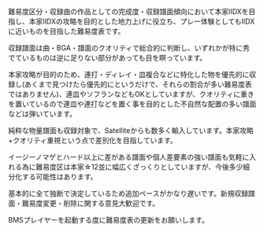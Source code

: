 難易度区分・収録曲の作品としての完成度・収録譜面傾向において本家IIDXを目指し、本家IIDXの攻略を目的とした地力上げに役立ち、プレー体験としてもIIDXに近いものを目指した難易度表です。

収録譜面は曲・BGA・譜面のクオリティで総合的に判断し、いずれかが特に秀でているものは逆に足りない部分があっても目を瞑っています。

本家攻略が目的のため、連打・ディレイ・皿複合などに特化した物を優先的に収録し(あくまで見つけたら優先的にというだけで、それらの割合が多い難易度表ではありません)、連皿やソフランなどもOKとしていますが、クオリティに重きを置いているので連皿や連打などを置く事を目的とした不自然な配置の多い譜面などは弾いています。

純粋な物量譜面も収録対象で、Satelliteからも数多く輸入しています。本家攻略+クオリティ重視という点で差別化を目指しています。

イージーノマゲとハード以上に差がある譜面や個人差要素の強い譜面も気軽に入れる為に難易度区は本家☆12並に幅広くざっくりとしていますが、今後多少細分化する可能性はあります。

基本的に全て独断で決定しているため追加ペースがかなり遅いです。新規収録譜面・難易度変更・削除に関する意見大歓迎です。

BMSプレイヤーを起動する度に難易度表の更新をお願いします。